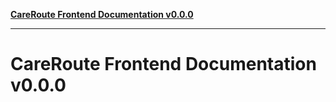 [**CareRoute Frontend Documentation v0.0.0**](README.md)

***

# CareRoute Frontend Documentation v0.0.0

